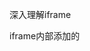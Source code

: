 

深入理解iframe

<!-- https://blog.csdn.net/CatieCarter/article/details/77911221 -->


iframe内部添加的<script>标签中的js不执行？

通过动态插入的方式，能让脚本执行，直接放进去没法执行

var ifr = document.createElement('iframe');
    ifr.id = 'uiui'
    document.body.append(ifr)
    var ifrBody = document.getElementById('uiui').contentDocument.body;
    var script = document.getElementById('uiui').contentDocument.createElement('script');
    script.innerHTML = `
      var p = document.createElement('p');
      p.innerHTML = 'o_o'
      document.body.appendChild(p);
    `;
    document.getElementById('uiui').contentDocument.body.appendChild(script);

# 的确是HTML 4.01新增的安全策略。

回复
yr1014：多谢回答，后来发现在iframe里动态创建script标签，把获取的html内容中的script内容通过正则匹配出来，再插入进去能过执行了



javascript获取iframe框架中页面document对象,获取子页面里面的内容,iframe获取父页面的元素,


# iframe 父子对象 调用

# https://www.cnblogs.com/suizhikuo/p/4961780.html




Window 事件属性
针对 window 对象触发的事件（应用到 <body> 标签）

onload	script	页面结束加载之后触发。
onmessage	script	在消息被触发时运行的脚本。

<!-- https://www.w3school.com.cn/tags/html_ref_eventattributes.asp -->